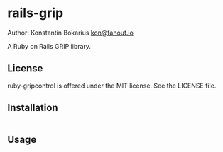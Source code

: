 rails-grip
================

Author: Konstantin Bokarius <kon@fanout.io>

A Ruby on Rails GRIP library.

License
-------

ruby-gripcontrol is offered under the MIT license. See the LICENSE file.

Installation
------------

```sh
```

Usage
-----

